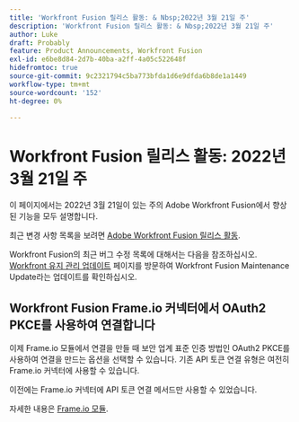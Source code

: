 ```yaml
---
title: 'Workfront Fusion 릴리스 활동: & Nbsp;2022년 3월 21일 주'
description: 'Workfront Fusion 릴리스 활동: & Nbsp;2022년 3월 21일 주'
author: Luke
draft: Probably
feature: Product Announcements, Workfront Fusion
exl-id: e6be8d84-2d7b-40ba-a2ff-4a05c522648f
hidefromtoc: true
source-git-commit: 9c2321794c5ba773bfda1d6e9dfda6b8de1a1449
workflow-type: tm+mt
source-wordcount: '152'
ht-degree: 0%

---
```


# Workfront Fusion 릴리스 활동: 2022년 3월 21일 주

이 페이지에서는 2022년 3월 21일이 있는 주의 Adobe Workfront Fusion에서 향상된 기능을 모두 설명합니다.

최근 변경 사항 목록을 보려면 [Adobe Workfront Fusion 릴리스 활동](../../../product-announcements/product-releases/fusion-release-activity/fusion-release-activity.md).

Workfront Fusion의 최근 버그 수정 목록에 대해서는 다음을 참조하십시오. [Workfront 유지 관리 업데이트](https://one.workfront.com/s/article/Workfront-Maintenance-Updates-1882317350) 페이지를 방문하여 Workfront Fusion Maintenance Update라는 업데이트를 확인하십시오.

## Workfront Fusion Frame.io 커넥터에서 OAuth2 PKCE를 사용하여 연결합니다

이제 Frame.io 모듈에서 연결을 만들 때 보안 업계 표준 인증 방법인 OAuth2 PKCE를 사용하여 연결을 만드는 옵션을 선택할 수 있습니다. 기존 API 토큰 연결 유형은 여전히 Frame.io 커넥터에 사용할 수 있습니다.

이전에는 Frame.io 커넥터에 API 토큰 연결 메서드만 사용할 수 있었습니다.

자세한 내용은 [Frame.io 모듈](../../../workfront-fusion/apps-and-their-modules/frame-io-modules.md).
